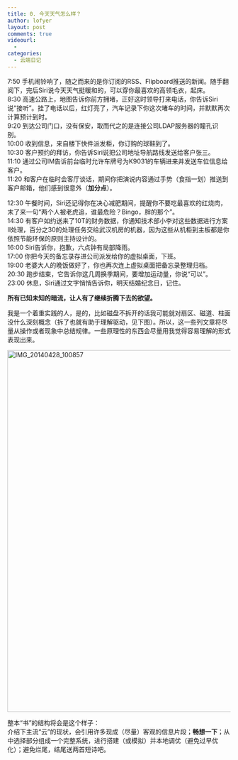 ```yaml
---
title: 0. 今天天气怎么样？
author: lofyer
layout: post
comments: true
videourl:
  - 
categories:
  - 云端日记
---
```

7:50 手机闹铃响了，随之而来的是你订阅的RSS、Flipboard推送的新闻。随手翻阅下，完后Siri说今天天气挺暖和的，可以穿你最喜欢的高领毛衣，起床。  
8:30 高速公路上，地图告诉你前方拥堵，正好这时领导打来电话，你告诉Siri说“接听”。挂了电话以后，红灯亮了，汽车记录下你这次堵车的时间，并默默再次计算预计到时。  
9:20 到达公司门口，没有保安，取而代之的是连接公司LDAP服务器的瞳孔识别。  
10:00 收到信息，来自楼下快件派发柜，你订购的球鞋到了。  
10:30 客户预约的拜访，你告诉Siri说把公司地址导航路线发送给客户张三。  
11:10 通过公司IM告诉前台临时允许车牌号为K9031的车辆进来并发送车位信息给客户。  
11:20 和客户在临时会客厅谈话，期间你把演说内容通过手势（食指一划）推送到客户邮箱，他们感到很意外（**加分点**）。

12:30 午餐时间，Siri还记得你在决心减肥期间，提醒你不要吃最喜欢的红烧肉，末了来一句“两个人被老虎追，谁最危险？Bingo，胖的那个”。  
14:30 有客户如约送来了10T的财务数据，你通知技术部小李对这些数据进行方案II处理，百分之30的处理任务交给武汉机房的机器，因为这些从机柜到主板都是你依照节能环保的原则主持设计的。  
16:00 Siri告诉你，抱歉，六点钟有局部降雨。  
17:00 你把今天的备忘录存进公司派发给你的虚拟桌面，下班。  
19:00 老婆大人的晚饭做好了，你也再次连上虚拟桌面把备忘录整理归档。  
20:30 跑步结束，它告诉你这几周换季期间，要增加运动量，你说“可以”。  
23:00 休息，Siri通过文字悄悄告诉你，明天结婚纪念日，记住。

**所有已知未知的暗流，让人有了继续折腾下去的欲望。**

我是一个着重实践的人，是的，比如磁盘不拆开的话我可能就对扇区、磁道、柱面没什么深刻概念（拆了也就有助于理解驱动，见下图）。所以，这一些列文章将尽量从操作或者现象中总结规律。一些原理性的东西会尽量用我觉得容易理解的形式表现出来。

<a href="http://blog.lofyer.org/cloud-0-how-is-today/img_20140428_100857/" rel="attachment wp-att-3278"><img src="http://lofyer.github.io/uploads/IMG_20140428_100857.png" alt="IMG_20140428_100857" width="656" height="815" class="alignnone size-full wp-image-3278" /></a>

整本“书”的结构将会是这个样子：  
介绍下主流“云”的现状，会引用许多现成（尽量）客观的信息片段；**畅想一下**；从中选择部分组成一个完整系统，进行搭建（或模拟）并本地调优（避免过早优化）；避免烂尾，结尾送两首短诗吧。